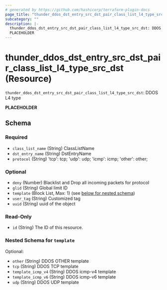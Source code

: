 ```yaml
---
# generated by https://github.com/hashicorp/terraform-plugin-docs
page_title: "thunder_ddos_dst_entry_src_dst_pair_class_list_l4_type_src_dst Resource - terraform-provider-thunder"
subcategory: ""
description: |-
  thunder_ddos_dst_entry_src_dst_pair_class_list_l4_type_src_dst: DDOS L4 type
  PLACEHOLDER
---
```


# thunder_ddos_dst_entry_src_dst_pair_class_list_l4_type_src_dst (Resource)

`thunder_ddos_dst_entry_src_dst_pair_class_list_l4_type_src_dst`: DDOS L4 type

__PLACEHOLDER__



<!-- schema generated by tfplugindocs -->
## Schema

### Required

- `class_list_name` (String) ClassListName
- `dst_entry_name` (String) DstEntryName
- `protocol` (String) 'tcp': tcp; 'udp': udp; 'icmp': icmp; 'other': other;

### Optional

- `deny` (Number) Blacklist and Drop all incoming packets for protocol
- `glid` (String) Global limit ID
- `template` (Block List, Max: 1) (see [below for nested schema](#nestedblock--template))
- `user_tag` (String) Customized tag
- `uuid` (String) uuid of the object

### Read-Only

- `id` (String) The ID of this resource.

<a id="nestedblock--template"></a>
### Nested Schema for `template`

Optional:

- `other` (String) DDOS OTHER template
- `tcp` (String) DDOS TCP template
- `template_icmp_v4` (String) DDOS icmp-v4 template
- `template_icmp_v6` (String) DDOS icmp-v6 template
- `udp` (String) DDOS UDP template


